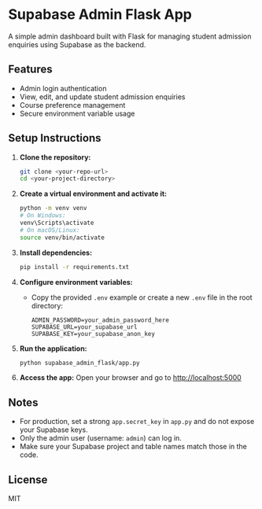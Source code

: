 # Supabase Admin Flask App

A simple admin dashboard built with Flask for managing student admission enquiries using Supabase as the backend.

## Features
- Admin login authentication
- View, edit, and update student admission enquiries
- Course preference management
- Secure environment variable usage

## Setup Instructions

1. **Clone the repository:**
   ```bash
   git clone <your-repo-url>
   cd <your-project-directory>
   ```

2. **Create a virtual environment and activate it:**
   ```bash
   python -m venv venv
   # On Windows:
   venv\Scripts\activate
   # On macOS/Linux:
   source venv/bin/activate
   ```

3. **Install dependencies:**
   ```bash
   pip install -r requirements.txt
   ```

4. **Configure environment variables:**
   - Copy the provided `.env` example or create a new `.env` file in the root directory:
     ```
     ADMIN_PASSWORD=your_admin_password_here
     SUPABASE_URL=your_supabase_url
     SUPABASE_KEY=your_supabase_anon_key
     ```

5. **Run the application:**
   ```bash
   python supabase_admin_flask/app.py
   ```

6. **Access the app:**
   Open your browser and go to [http://localhost:5000](http://localhost:5000)

## Notes
- For production, set a strong `app.secret_key` in `app.py` and do not expose your Supabase keys.
- Only the admin user (username: `admin`) can log in.
- Make sure your Supabase project and table names match those in the code.

## License
MIT 